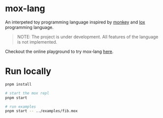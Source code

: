 # mox-lang

An interpeted toy programming language inspired by [monkey](https://monkeylang.org) and [lox](https://craftinginterpreters.com) programming language.

> NOTE: The project is under development. All features of the language is not implemented.

Checkout the online playground to try mox-lang [here](https://mox-lang.netlify.app).

# Run locally

```bash
pnpm install

# start the mox repl
pnpm start

# run examples
pnpm start -- ../examples/fib.mox
```
